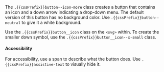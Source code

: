 The `.{{cssPrefix}}button--icon-more` class creates a button that contains an icon and a down arrow indicating a drop-down menu. The default version of this button has no background color. Use `.{{cssPrefix}}button--neutral` to give it a white background.

Use the `.{{cssPrefix}}button__icon` class on the `<svg>` within. To create the smaller down symbol, use the `.{{cssPrefix}}button__icon--x-small` class.

<h4 class="site-text-heading--label">Accessibility</h4>

For accessibility, use a span to describe what the button does. Use <code>.{{cssPrefix}}assistive-text</code> to visually hide it.
